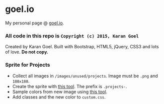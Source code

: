 goel.io
=======

My personal page @ [goel.io](http://www.goel.io/).

### All code in this repo is `Copyright (c) 2015, Karan Goel`

Created by Karan Goel. Built with Bootstrap, HTML5, jQuery, CSS3 and lots of love. **Do not copy.**

### Sprite for Projects

- Collect all images in `/images/unused/projects`. Image must be `.png` and `180x180`.
- Create the sprite with [this tool](http://css.spritegen.com/). The prefix is `.projects-`.
- Sample colors from new image using [this tool](http://bighugelabs.com/colors.php).
- Add classes and the new color to `custom.css`.

